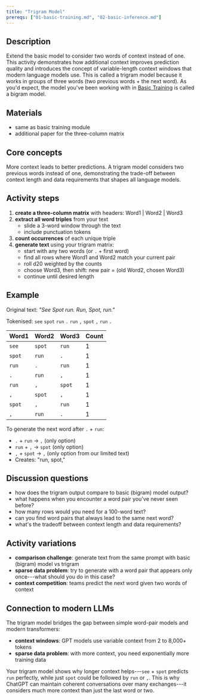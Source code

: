 ```yaml
---
title: "Trigram Model"
prereqs: ["01-basic-training.md", "02-basic-inference.md"]
---
```


## Description

Extend the basic model to consider two words of context instead of one. This
activity demonstrates how additional context improves prediction quality and
introduces the concept of variable-length context windows that modern language
models use. This is called a trigram model because it works in groups of three
words (two previous words + the next word). As you'd expect, the model you've
been working with in [Basic Training](./01-basic-training.md) is called a bigram
model.

## Materials

- same as basic training module
- additional paper for the three-column matrix

## Core concepts

More context leads to better predictions. A trigram model considers two previous
words instead of one, demonstrating the trade-off between context length and
data requirements that shapes all language models.

## Activity steps

1. **create a three-column matrix** with headers: Word1 | Word2 | Word3
2. **extract all word triples** from your text
   - slide a 3-word window through the text
   - include punctuation tokens
3. **count occurrences** of each unique triple
4. **generate text** using your trigram matrix:
   - start with any two words (or `.` + first word)
   - find all rows where Word1 and Word2 match your current pair
   - roll d20 weighted by the counts
   - choose Word3, then shift: new pair = (old Word2, chosen Word3)
   - continue until desired length

## Example

Original text: _"See Spot run. Run, Spot, run."_

Tokenised: `see` `spot` `run` `.` `run` `,` `spot` `,` `run` `.`

| Word1  | Word2  | Word3  | Count |
| ------ | ------ | ------ | ----- |
| `see`  | `spot` | `run`  | 1     |
| `spot` | `run`  | `.`    | 1     |
| `run`  | `.`    | `run`  | 1     |
| `.`    | `run`  | `,`    | 1     |
| `run`  | `,`    | `spot` | 1     |
| `,`    | `spot` | `,`    | 1     |
| `spot` | `,`    | `run`  | 1     |
| `,`    | `run`  | `.`    | 1     |

To generate the next word after `.` + `run`:

- `.` + `run` → `,` (only option)
- `run` + `,` → `spot` (only option)
- `,` + `spot` → `,` (only option from our limited text)
- Creates: "run, spot,"

## Discussion questions

- how does the trigram output compare to basic (bigram) model output?
- what happens when you encounter a word pair you've never seen before?
- how many rows would you need for a 100-word text?
- can you find word pairs that always lead to the same next word?
- what's the tradeoff between context length and data requirements?

## Activity variations

- **comparison challenge**: generate text from the same prompt with basic
  (bigram) model vs trigram
- **sparse data problem**: try to generate with a word pair that appears only
  once---what should you do in this case?
- **context competition**: teams predict the next word given two words of
  context

## Connection to modern LLMs

The trigram model bridges the gap between simple word-pair models and modern
transformers:

- **context windows**: GPT models use variable context from 2 to 8,000+ tokens
- **sparse data problem**: with more context, you need exponentially more
  training data

Your trigram model shows why longer context helps---`see` + `spot` predicts
`run` perfectly, while just `spot` could be followed by `run` or `,`. This is
why ChatGPT can maintain coherent conversations over many exchanges---it
considers much more context than just the last word or two.
